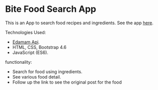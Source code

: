 # Bite Food Search App

This is an App to search food recipes and ingredients.
See the app [here](https://shofiq0023.github.io/bite).

Technologies Used:
- [Edamam Api](https://developer.edamam.com/edamam-recipe-api).
- HTML, CSS, Bootstrap 4.6
- JavaScript (ES6).

functionality:
- Search for food using ingredients.
- See various food detail.
- Follow up the link to see the original post for the food
